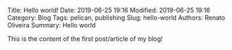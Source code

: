 Title: Hello world!
Date: 2019-06-25 19:16
Modified: 2019-06-25 19:16
Category: Blog
Tags: pelican, publishing
Slug: hello-world
Authors: Renato Oliveira
Summary: Hello world

This is the content of the first post/article of my blog!
